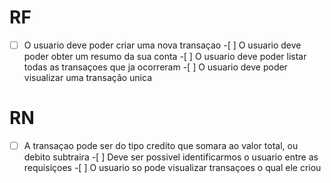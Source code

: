 # RF

-[ ] O usuario deve poder criar uma nova transaçao -[ ] O usuario deve poder obter um resumo da sua conta -[ ] O usuario deve poder listar todas as transaçoes que ja ocorreram -[ ] O usuario deve poder visualizar uma transação unica

# RN

-[ ] A transaçao pode ser do tipo credito que somara ao valor total, ou debito subtraira -[ ] Deve ser possivel identificarmos o usuario entre as requisiçoes -[ ] O usuario so pode visualizar transaçoes o qual ele criou
